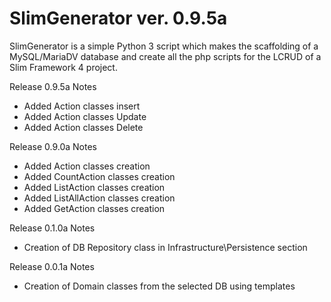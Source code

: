 # SlimGenerator ver. 0.9.5a

SlimGenerator is a simple Python 3 script which makes the scaffolding of a MySQL/MariaDV database and create all the php scripts for the LCRUD of a Slim Framework 4 project.  

Release 0.9.5a Notes
- Added Action classes insert
- Added Action classes Update
- Added Action classes Delete

Release 0.9.0a Notes
- Added Action classes creation
- Added CountAction classes creation
- Added ListAction classes creation
- Added ListAllAction classes creation
- Added GetAction classes creation

Release 0.1.0a Notes  
- Creation of DB Repository class in Infrastructure\Persistence section

Release 0.0.1a Notes  
- Creation of Domain classes from the selected DB using templates  

